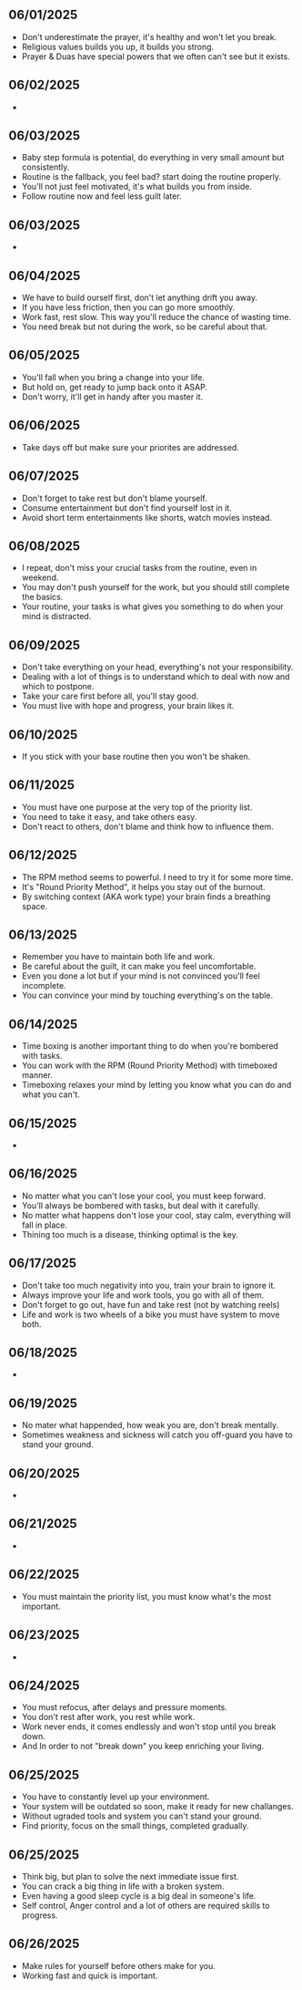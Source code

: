 ## 06/01/2025
- Don't underestimate the prayer, it's healthy and won't let you break.
- Religious values builds you up, it builds you strong.
- Prayer & Duas have special powers that we often can't see but it exists.

## 06/02/2025
- 

## 06/03/2025
- Baby step formula is potential, do everything in very small amount but consistently.
- Routine is the fallback, you feel bad? start doing the routine properly.
- You'll not just feel motivated, it's what builds you from inside.
- Follow routine now and feel less guilt later.

## 06/03/2025
- 

## 06/04/2025
- We have to build ourself first, don't let anything drift you away.
- If you have less friction, then you can go more smoothly.
- Work fast, rest slow. This way you'll reduce the chance of wasting time.
- You need break but not during the work, so be careful about that.

## 06/05/2025
- You'll fall when you bring a change into your life.
- But hold on, get ready to jump back onto it ASAP.
- Don't worry, it'll get in handy after you master it.

## 06/06/2025
- Take days off but make sure your priorites are addressed.

## 06/07/2025
- Don't forget to take rest but don't blame yourself.
- Consume entertainment but don't find yourself lost in it.
- Avoid short term entertainments like shorts, watch movies instead.

## 06/08/2025
- I repeat, don't miss your crucial tasks from the routine, even in weekend.
- You may don't push yourself for the work, but you should still complete the basics.
- Your routine, your tasks is what gives you something to do when your mind is distracted.

## 06/09/2025
- Don't take everything on your head, everything's not your responsibility.
- Dealing with a lot of things is to understand which to deal with now and which to postpone.
- Take your care first before all, you'll stay good.
- You must live with hope and progress, your brain likes it.

## 06/10/2025
- If you stick with your base routine then you won't be shaken.

## 06/11/2025
- You must have one purpose at the very top of the priority list.
- You need to take it easy, and take others easy.
- Don't react to others, don't blame and think how to influence them.

## 06/12/2025
- The RPM method seems to powerful. I need to try it for some more time.
- It's "Round Priority Method", it helps you stay out of the burnout.
- By switching context (AKA work type) your brain finds a breathing space.

## 06/13/2025
- Remember you have to maintain both life and work.
- Be careful about the guilt, it can make you feel uncomfortable.
- Even you done a lot but if your mind is not convinced you'll feel incomplete.
- You can convince your mind by touching everything's on the table.

## 06/14/2025
- Time boxing is another important thing to do when you're bombered with tasks.
- You can work with the RPM (Round Priority Method) with timeboxed manner.
- Timeboxing relaxes your mind by letting you know what you can do and what you can't.

## 06/15/2025
-

## 06/16/2025
- No matter what you can't lose your cool, you must keep forward.
- You'll always be bombered with tasks, but deal with it carefully.
- No matter what happens don't lose your cool, stay calm, everything will fall in place.
- Thining too much is a disease, thinking optimal is the key.

## 06/17/2025
- Don't take too much negativity into you, train your brain to ignore it.
- Always improve your life and work tools, you go with all of them.
- Don't forget to go out, have fun and take rest (not by watching reels)
- Life and work is two wheels of a bike you must have system to move both.

## 06/18/2025
- 

## 06/19/2025
- No mater what happended, how weak you are, don't break mentally.
- Sometimes weakness and sickness will catch you off-guard you have to stand your ground.

## 06/20/2025
- 

## 06/21/2025
- 

## 06/22/2025
- You must maintain the priority list, you must know what's the most important.

## 06/23/2025
- 

## 06/24/2025
- You must refocus, after delays and pressure moments.
- You don't rest after work, you rest while work.
- Work never ends, it comes endlessly and won't stop until you break down.
- And In order to not "break down" you keep enriching your living. 

## 06/25/2025
- You have to constantly level up your environment.
- Your system will be outdated so soon, make it ready for new challanges.
- Without ugraded tools and system you can't stand your ground.
- Find priority, focus on the small things, completed gradually.

## 06/25/2025
- Think big, but plan to solve the next immediate issue first.
- You can crack a big thing in life with a broken system.
- Even having a good sleep cycle is a big deal in someone's life.
- Self control, Anger control and a lot of others are required skills to progress.

## 06/26/2025
- Make rules for yourself before others make for you.
- Working fast and quick is important.